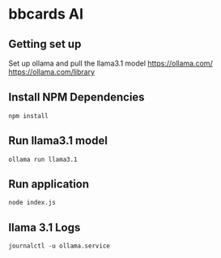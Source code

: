# bbcards AI

## Getting set up
Set up ollama and pull the llama3.1 model
https://ollama.com/
https://ollama.com/library

## Install NPM Dependencies
`npm install`

## Run llama3.1 model

`ollama run llama3.1`

## Run application

`node index.js`


## llama 3.1 Logs

`journalctl -u ollama.service`